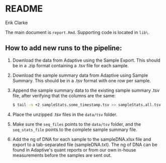 # README
Erik Clarke  

The main document is `report.Rmd`. Supporting code is located in `lib\`.

## How to add new runs to the pipeline:
1. Download the data from Adaptive using the Sample Export. This should be in a .zip format containing a .tsv file for each sample.

2. Download the sample summary data from Adaptive using Sample Summary. This should be in a .tsv format with one row per sample.

3. Append the sample summary data to the existing sample summary .tsv file, after verifying that the columns are the same: 

    ```bash 
    $ tail -n +2 sampleStats.some_timestamp.tsv >> sampleStats.all.tsv
    ```

4. Place the unzipped .tsv files in the `data/tsv` folder.

5. Make sure the `seq_files` points to the `data/tsv` folder, and the `seq_stats_file` points to the complete sample summary file.


6. Add the ng of DNA for each sample to the sampleDNA.xlsx file and export to a tab-separated file (sampleDNA.txt). The ng of DNA can be found in Adaptive's quant reports or from our own in-house measurements before the samples are sent out.

